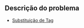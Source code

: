## Descrição do problema
   * [Substituição de Tag](https://www.urionlinejudge.com.br/judge/pt/problems/view/1254)